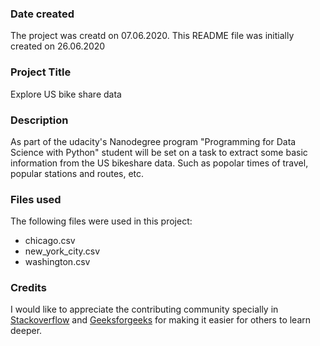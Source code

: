 ### Date created
The project was creatd on 07.06.2020. This README file was initially created on 26.06.2020 

### Project Title
Explore US bike share data

### Description
As part of the udacity's Nanodegree program "Programming for Data Science with Python" student will be set on a task to extract some basic information from the US bikeshare data. Such as popolar times of travel, popular stations and routes, etc.

### Files used
The following files were used in this project:
* chicago.csv
* new_york_city.csv
* washington.csv

### Credits
I would like to appreciate the contributing community specially in [Stackoverflow](https://stackoverflow.com/) and [Geeksforgeeks](www.geeksforgeeks.org) for making it easier for others to learn deeper.